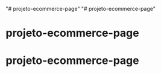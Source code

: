 "# projeto-ecommerce-page" 
"# projeto-ecommerce-page" 
# projeto-ecommerce-page
# projeto-ecommerce-page
